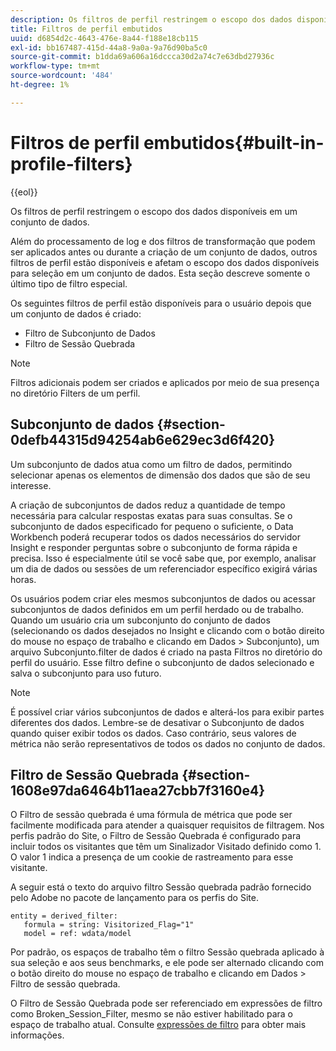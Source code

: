 ```yaml
---
description: Os filtros de perfil restringem o escopo dos dados disponíveis em um conjunto de dados.
title: Filtros de perfil embutidos
uuid: d6854d2c-4643-476e-8a44-f188e18cb115
exl-id: bb167487-415d-44a8-9a0a-9a76d90ba5c0
source-git-commit: b1dda69a606a16dccca30d2a74c7e63dbd27936c
workflow-type: tm+mt
source-wordcount: '484'
ht-degree: 1%

---
```


# Filtros de perfil embutidos{#built-in-profile-filters}

{{eol}}

Os filtros de perfil restringem o escopo dos dados disponíveis em um conjunto de dados.

Além do processamento de log e dos filtros de transformação que podem ser aplicados antes ou durante a criação de um conjunto de dados, outros filtros de perfil estão disponíveis e afetam o escopo dos dados disponíveis para seleção em um conjunto de dados. Esta seção descreve somente o último tipo de filtro especial.

Os seguintes filtros de perfil estão disponíveis para o usuário depois que um conjunto de dados é criado:

* Filtro de Subconjunto de Dados
* Filtro de Sessão Quebrada

>[!NOTE]
>
>Filtros adicionais podem ser criados e aplicados por meio de sua presença no diretório Filters de um perfil.

## Subconjunto de dados {#section-0defb44315d94254ab6e629ec3d6f420}

Um subconjunto de dados atua como um filtro de dados, permitindo selecionar apenas os elementos de dimensão dos dados que são de seu interesse.

A criação de subconjuntos de dados reduz a quantidade de tempo necessária para calcular respostas exatas para suas consultas. Se o subconjunto de dados especificado for pequeno o suficiente, o Data Workbench poderá recuperar todos os dados necessários do servidor Insight e responder perguntas sobre o subconjunto de forma rápida e precisa. Isso é especialmente útil se você sabe que, por exemplo, analisar um dia de dados ou sessões de um referenciador específico exigirá várias horas.

Os usuários podem criar eles mesmos subconjuntos de dados ou acessar subconjuntos de dados definidos em um perfil herdado ou de trabalho. Quando um usuário cria um subconjunto do conjunto de dados (selecionando os dados desejados no Insight e clicando com o botão direito do mouse no espaço de trabalho e clicando em Dados > Subconjunto), um arquivo Subconjunto.filter de dados é criado na pasta Filtros no diretório do perfil do usuário. Esse filtro define o subconjunto de dados selecionado e salva o subconjunto para uso futuro.

>[!NOTE]
>
>É possível criar vários subconjuntos de dados e alterá-los para exibir partes diferentes dos dados. Lembre-se de desativar o Subconjunto de dados quando quiser exibir todos os dados. Caso contrário, seus valores de métrica não serão representativos de todos os dados no conjunto de dados.

## Filtro de Sessão Quebrada {#section-1608e97da6464b11aea27cbb7f3160e4}

O Filtro de sessão quebrada é uma fórmula de métrica que pode ser facilmente modificada para atender a quaisquer requisitos de filtragem. Nos perfis padrão do Site, o Filtro de Sessão Quebrada é configurado para incluir todos os visitantes que têm um Sinalizador Visitado definido como 1. O valor 1 indica a presença de um cookie de rastreamento para esse visitante.

A seguir está o texto do arquivo filtro Sessão quebrada padrão fornecido pelo Adobe no pacote de lançamento para os perfis do Site.

```
entity = derived_filter:
   formula = string: Visitorized_Flag="1"
   model = ref: wdata/model
```

Por padrão, os espaços de trabalho têm o filtro Sessão quebrada aplicado à sua seleção e aos seus benchmarks, e ele pode ser alternado clicando com o botão direito do mouse no espaço de trabalho e clicando em Dados > Filtro de sessão quebrada.

O Filtro de Sessão Quebrada pode ser referenciado em expressões de filtro como Broken_Session_Filter, mesmo se não estiver habilitado para o espaço de trabalho atual. Consulte [expressões de filtro](https://experienceleague.adobe.com/docs/data-workbench/using/client/t-open-ins.html#Syntax_for_Identifiers) para obter mais informações.
